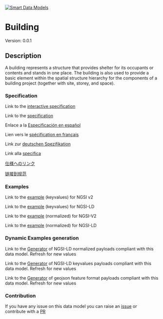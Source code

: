 [![Smart Data Models](https://smartdatamodels.org/wp-content/uploads/2022/01/SmartDataModels_logo.png "Logo")](https://smartdatamodels.org)
# Building
Version: 0.0.1

## Description 

A building represents a structure that provides shelter for its occupants or contents and stands in one place. The building is also used to provide a basic element within the spatial structure hierarchy for the components of a building project (together with site, storey, and space).
### Specification

Link to the [interactive specification](https://swagger.lab.fiware.org/?url=https://smart-data-models.github.io/dataModel.S4BLDG/Building/swagger.yaml)

Link to the [specification](https://github.com/smart-data-models/dataModel.S4BLDG/blob/master/Building/doc/spec.md)

Enlace a la [Especificación en español](https://github.com/smart-data-models/dataModel.S4BLDG/blob/master/Building/doc/spec_ES.md)

Lien vers le [spécification en français](https://github.com/smart-data-models/dataModel.S4BLDG/blob/master/Building/doc/spec_FR.md)

Link zur [deutschen Spezifikation](https://github.com/smart-data-models/dataModel.S4BLDG/blob/master/Building/doc/spec_DE.md)

Link alla [specifica](https://github.com/smart-data-models/dataModel.S4BLDG/blob/master/Building/doc/spec_IT.md)

[仕様へのリンク](https://github.com/smart-data-models/dataModel.S4BLDG/blob/master/Building/doc/spec_JA.md)

[链接到规范](https://github.com/smart-data-models/dataModel.S4BLDG/blob/master/Building/doc/spec_ZH.md)
### Examples

Link to the [example](https://smart-data-models.github.io/dataModel.S4BLDG/Building/examples/example.json) (keyvalues) for NGSI v2

Link to the [example](https://smart-data-models.github.io/dataModel.S4BLDG/Building/examples/example.jsonld) (keyvalues) for NGSI-LD

Link to the [example](https://smart-data-models.github.io/dataModel.S4BLDG/Building/examples/example-normalized.json) (normalized) for NGSI-V2

Link to the [example](https://smart-data-models.github.io/dataModel.S4BLDG/Building/examples/example-normalized.jsonld) (normalized) for NGSI-LD
### Dynamic Examples generation

Link to the [Generator](https://smartdatamodels.org/extra/ngsi-ld_generator.php?schemaUrl=https://raw.githubusercontent.com/smart-data-models/dataModel.S4BLDG/master/Building/schema.json&email=info@smartdatamodels.org) of NGSI-LD normalized payloads compliant with this data model. Refresh for new values

Link to the [Generator](https://smartdatamodels.org/extra/ngsi-ld_generator_keyvalues.php?schemaUrl=https://raw.githubusercontent.com/smart-data-models/dataModel.S4BLDG/master/Building/schema.json&email=info@smartdatamodels.org) of NGSI-LD keyvalues payloads compliant with this data model. Refresh for new values

Link to the [Generator](https://smartdatamodels.org/extra/geojson_features_generator.php?schemaUrl=https://raw.githubusercontent.com/smart-data-models/dataModel.S4BLDG/master/Building/schema.json&email=info@smartdatamodels.org) of geojson feature format payloads compliant with this data model. Refresh for new values
### Contribution

 If you have any issue on this data model you can raise an [issue](https://github.com/smart-data-models/dataModel.S4BLDG/issues)  or contribute with a [PR](https://github.com/smart-data-models/dataModel.S4BLDG/pulls)